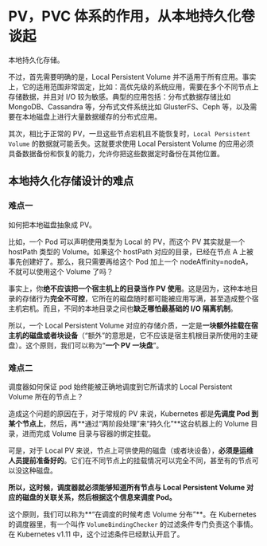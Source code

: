# PV，PVC 体系的作用，从本地持久化卷谈起

本地持久化存储。

不过，首先需要明确的是，Local Persistent Volume 并不适用于所有应用。事实上，它的适用范围非常固定，比如：高优先级的系统应用，需要在多个不同节点上存储数据，并且对 I/O 较为敏感。典型的应用包括：分布式数据存储比如 MongoDB、Cassandra 等，分布式文件系统比如 GlusterFS、Ceph 等，以及需要在本地磁盘上进行大量数据缓存的分布式应用。

其次，相比于正常的 PV，一旦这些节点宕机且不能恢复时，`Local Persistent Volume` 的数据就可能丢失。这就要求使用 Local Persistent Volume 的应用必须具备数据备份和恢复的能力，允许你把这些数据定时备份在其他位置。

## 本地持久化存储设计的难点


### 难点一
如何把本地磁盘抽象成 PV。

比如，一个 Pod 可以声明使用类型为 Local 的 PV，而这个 PV 其实就是一个 hostPath 类型的 Volume。如果这个 hostPath 对应的目录，已经在节点 A 上被事先创建好了。那么，我只需要再给这个 Pod 加上一个 nodeAffinity=nodeA，不就可以使用这个 Volume 了吗？

事实上，你**绝不应该把一个宿主机上的目录当作 PV 使用**。这是因为，这种本地目录的存储行为**完全不可控**，它所在的磁盘随时都可能被应用写满，甚至造成整个宿主机宕机。而且，不同的本地目录之间也**缺乏哪怕最基础的 I/O 隔离机制**。

所以，一个 Local Persistent Volume 对应的存储介质，一定是**一块额外挂载在宿主机的磁盘或者块设备**（“额外”的意思是，它不应该是宿主机根目录所使用的主硬盘）。这个原则，我们可以称为“**一个 PV 一块盘**”。

### 难点二
调度器如何保证 pod 始终能被正确地调度到它所请求的 Local Persistent Volume 所在的节点上？

造成这个问题的原因在于，对于常规的 PV 来说，Kubernetes 都是**先调度 Pod 到某个节点上**，然后，再**通过“两阶段处理”来“持久化”**这台机器上的 Volume 目录，进而完成 Volume 目录与容器的绑定挂载。

可是，对于 Local PV 来说，节点上可供使用的磁盘（或者块设备），**必须是运维人员提前准备好的**。它们在不同节点上的挂载情况可以完全不同，甚至有的节点可以没这种磁盘。

**所以，这时候，调度器就必须能够知道所有节点与 Local Persistent Volume 对应的磁盘的关联关系，然后根据这个信息来调度 Pod。**

这个原则，我们可以称为**“在调度的时候考虑 Volume 分布”**。在 Kubernetes 的调度器里，有一个叫作 `VolumeBindingChecker` 的过滤条件专门负责这个事情。在 Kubernetes v1.11 中，这个过滤条件已经默认开启了。

